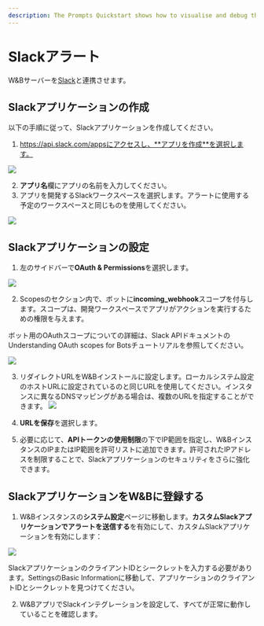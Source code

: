 ```yaml
---
description: The Prompts Quickstart shows how to visualise and debug the execution flow of your LLM chains and pipelines
---
```

# Slackアラート

W&Bサーバーを[Slack](https://slack.com/)と連携させます。

## Slackアプリケーションの作成

以下の手順に従って、Slackアプリケーションを作成してください。

1. https://api.slack.com/appsにアクセスし、**アプリを作成**を選択します。

![](/images/hosting/create_an_app.png)

2. **アプリ名**欄にアプリの名前を入力してください。
3. アプリを開発するSlackワークスペースを選択します。アラートに使用する予定のワークスペースと同じものを使用してください。

![](/images/hosting/name_app_workspace.png)

## Slackアプリケーションの設定

1. 左のサイドバーで**OAuth & Permissions**を選択します。

![](/images/hosting/add_an_oath.png)

2. Scopesのセクション内で、ボットに**incoming_webhook**スコープを付与します。スコープは、開発ワークスペースでアプリがアクションを実行するための権限を与えます。

  ボット用のOAuthスコープについての詳細は、Slack APIドキュメントのUnderstanding OAuth scopes for Botsチュートリアルを参照してください。
  
![](/images/hosting/save_urls.png)

3. リダイレクトURLをW&Bインストールに設定します。ローカルシステム設定のホストURLに設定されているのと同じURLを使用してください。インスタンスに異なるDNSマッピングがある場合は、複数のURLを指定することができます。
![](/images/hosting/redirect_urls.png)

4. **URLを保存**を選択します。

5. 必要に応じて、**APIトークンの使用制限**の下でIP範囲を指定し、W&BインスタンスのIPまたはIP範囲を許可リストに追加できます。許可されたIPアドレスを制限することで、Slackアプリケーションのセキュリティをさらに強化できます。

## SlackアプリケーションをW&Bに登録する

1. W&Bインスタンスの**システム設定**ページに移動します。**カスタムSlackアプリケーションでアラートを送信する**を有効にして、カスタムSlackアプリケーションを有効にします：

![](/images/hosting/register_slack_app.png)

SlackアプリケーションのクライアントIDとシークレットを入力する必要があります。SettingsのBasic Informationに移動して、アプリケーションのクライアントIDとシークレットを見つけてください。

2. W&BアプリでSlackインテグレーションを設定して、すべてが正常に動作していることを確認します。